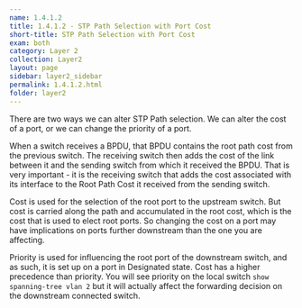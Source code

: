 ```yaml
---
name: 1.4.1.2
title: 1.4.1.2 - STP Path Selection with Port Cost
short-title: STP Path Selection with Port Cost
exam: both
category: Layer 2
collection: Layer2
layout: page
sidebar: layer2_sidebar
permalink: 1.4.1.2.html
folder: layer2
---
```

There are two ways we can alter STP Path selection. We can alter the cost of a port, or we can change the priority of a port.

When a switch receives a BPDU, that BPDU contains the root path cost from the previous switch. The receiving switch then adds the cost of the link between it and the sending switch from which it received the BPDU. That is very important - it is the receiving switch that adds the cost associated with its interface to the Root Path Cost it received from the sending switch.

Cost is used for the selection of the root port to the upstream switch. But cost is carried along the path and accumulated in the root cost, which is the cost that is used to elect root ports. So changing the cost on a port may have implications on ports further downstream than the one you are affecting.

Priority is used for influencing the root port of the downstream switch, and as such, it is set up on a port in Designated state. Cost has a higher precedence than priority. You will see priority on the local switch `show spanning-tree vlan 2` but it will actually affect the forwarding decision on the downstream connected switch.
